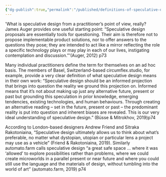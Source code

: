 ```yaml
---
{"dg-publish":true,"permalink":"/published/definitions-of-speculative-design/","noteIcon":""}
---
```


'What is speculative design from a practitioner’s point of view, really? James Auger provides one useful starting point: “Speculative design proposals are essentially tools for questioning. Their aim is therefore not to propose implementable product solutions, nor to offer answers to the questions they pose; they are intended to act like a mirror reflecting the role a specific technology plays or may play in each of our lives, instigating contemplation and discussion.”'(Auger, 2012) p73

Many individual practitioners define the term for themselves on an ad hoc basis. The members of Basel, Switzerland-based circumflex.studio, for example, provide a very clear definition of what speculative design means in their own work: “Speculative design should be an informed projection that brings into question the reality we ground this projection on. Informed means that it’s not about making up just any alternative future, present or past but grounding this speculation in prior knowledge, emerging tendencies, existing technologies, and human behaviours. Through creating an alternative reading – set in the future, present or past – the predominant reality is put into question and inherent biases are revealed. This is our very ideal understanding of speculative design.” (Büsse & Mitrokhov, 2019)p74

According to London-based designers Andrew Friend and Sitraka Rakotoniaina, “Speculative design ultimately allows us to think about what’s preferable, no matter what dystopian, utopian or particular lens a project may use as a vehicle” (Friend & Rakotoniaina, 2019). Similarly automato.farm calls speculative design “a great safe space … where it was ‘allowed’ to explore possibilities rather than problems, where we could create microworlds in a parallel present or near future and where you could still use the language and the materials of design, without tumbling into the world of art” (automato.farm, 2019) p74